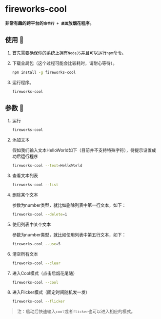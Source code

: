 # fireworks-cool #

**非常有趣的跨平台的`命令行 + 桌面`放烟花程序。**

## 使用 🐌 ##

1. 首先需要确保你的系统上拥有`NodeJS`并且可以运行`npm`命令。

2. 下载全局包（这个过程可能会比较耗时，请耐心等待）。

    ```sh
    npm install -g fireworks-cool
    ```

3. 运行程序。

    ```sh
    fireworks-cool
    ```

## 参数 🐍 ##

1. 运行

    ```sh
    fireworks-cool
    ```

2. 添加文本

    假如我们输入文本HelloWorld如下（目前并不支持特殊字符），待提示设置成功后运行程序

    ```sh
    fireworks-cool --text=HelloWorld
    ```

3. 查看文本列表

    ```sh
    fireworks-cool --list
    ```

4. 删除某个文本

    参数为number类型，就比如删除列表中第一行文本，如下：

    ```sh
    fireworks-cool --delete=1
    ```

5. 使用列表中某个文本

    参数为number类型，就比如使用列表中第五行文本，如下：

    ```sh
    fireworks-cool --use=5
    ```

6. 清空所有文本

    ```sh
    fireworks-cool --clear
    ```

7. 进入Cool模式（点击后烟花尾随）

    ```sh
    fireworks-cool --cool
    ```

8. 进入Flicker模式（固定时间随机发一发）

    ```sh
    fireworks-cool --flicker
    ```

> 注：启动后快速输入`cool`或者`flicker`也可以进入相应的模式。
